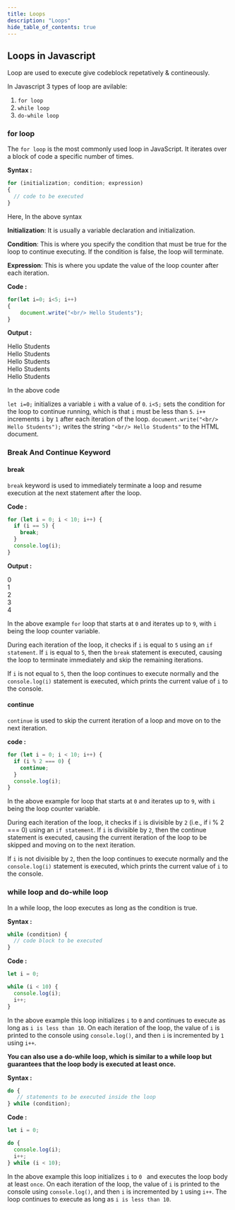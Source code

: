 ```yaml
---
title: Loops
description: "Loops"
hide_table_of_contents: true
---
```


## Loops in Javascript

Loop are used to execute give codeblock repetatively & contineously.

In Javascript 3 types of loop are avilable: 

1. `for loop`
2. `while loop`
3. `do-while loop`


### for loop

The `for loop` is the most commonly used loop in JavaScript. It iterates over a block of code a specific number of times.

**Syntax :**

```js
for (initialization; condition; expression) 
{
  // code to be executed
}
```

Here, In the above syntax

**Initialization**: It is usually a variable declaration and initialization.

**Condition**: This is where you specify the condition that must be true for the loop to continue executing. If the condition is false, the loop will terminate.

**Expression**: This is where you update the value of the loop counter after each iteration.


**Code :**

```js
for(let i=0; i<5; i++)
{
    document.write("<br/> Hello Students");
}
```

**Output :**

 Hello Students <br/>
 Hello Students <br/>
 Hello Students <br/>
 Hello Students <br/>
 Hello Students

 In the above code 

 `let i=0;` initializes a variable `i` with a value of `0`. `i<5;` sets the condition for the loop to continue running, which is that `i` must be less than `5`. `i++` increments `i` by `1` after each iteration of the loop. `document.write("<br/> Hello Students");` writes the string `"<br/> Hello Students"` to the HTML document.


 ### Break And Continue Keyword

#### break 

`break` keyword is used to immediately terminate a loop and resume execution at the next statement after the loop.

**Code :**

```js
for (let i = 0; i < 10; i++) {
  if (i == 5) {
    break;
  }
  console.log(i);
}
```

**Output :**

0 <br/>
1 <br/>
2 <br/>
3 <br/>
4 <br/>

In the above example `for` loop that starts at `0` and iterates up to `9`, with `i` being the loop counter variable.

During each iteration of the loop, it checks if `i` is equal to `5` using an `if statement`. If `i` is equal to `5`, then the `break` statement is executed, causing the loop to terminate immediately and skip the remaining iterations.

If `i` is not equal to `5`, then the loop continues to execute normally and the `console.log(i)`  statement is executed, which prints the current value of `i` to the console.

#### continue

`continue` is used to skip the current iteration of a loop and move on to the next iteration.


**code :**

```js
for (let i = 0; i < 10; i++) {
  if (i % 2 === 0) {
    continue;
  }
  console.log(i);
}
```

In the above example for loop that starts at `0` and iterates up to `9`, with `i` being the loop counter variable.

During each iteration of the loop, it checks if `i` is divisible by `2` (i.e., if i % 2 === 0) using an `if statement`. If `i` is divisible by `2`, then the continue statement is executed, causing the current iteration of the loop to be skipped and moving on to the next iteration.

If `i` is not divisible by `2`, then the loop continues to execute normally and the `console.log(i)` statement is executed, which prints the current value of `i` to the console.

### while loop and do-while loop

In a while loop, the loop executes as long as the condition is true.

**Syntax :**

```js
while (condition) {
  // code block to be executed
}
```

**Code :**

```js
let i = 0;

while (i < 10) {
  console.log(i);
  i++;
}
```

In the above example this loop initializes `i` to `0` and continues to execute as long as `i is less than 10`. On each iteration of the loop, the value of `i` is printed to the console using `console.log()`, and then `i` is incremented by `1` using `i++`.

**You can also use a do-while loop, which is similar to a while loop but guarantees that the loop body is executed at least once.**

**Syntax :**

```js
do {
   // statements to be executed inside the loop
} while (condition);
```

**Code :**

```js
let i = 0;

do {
  console.log(i);
  i++;
} while (i < 10);
```

In the above example this loop initializes `i` to `0 ` and executes the loop body at least `once`. On each iteration of the loop, the value of `i` is printed to the console using `console.log()`, and then `i` is incremented by `1` using `i++`. The loop continues to execute as long as `i is less than 10`.